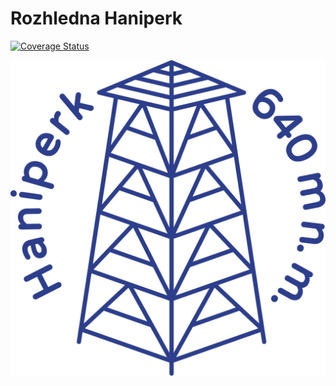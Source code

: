 # Rozhledna Haniperk
[![Coverage Status](https://coveralls.io/repos/github/pilotak/rozhledna-haniperk/badge.svg?branch=master)](https://coveralls.io/github/pilotak/rozhledna-haniperk?branch=master)

![Logo](./src/public/img/logo-blue.svg)